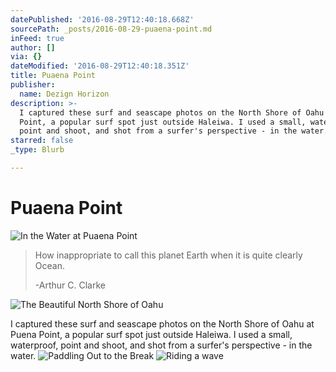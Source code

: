 ```yaml
---
datePublished: '2016-08-29T12:40:18.668Z'
sourcePath: _posts/2016-08-29-puaena-point.md
inFeed: true
author: []
via: {}
dateModified: '2016-08-29T12:40:18.351Z'
title: Puaena Point
publisher:
  name: Dezign Horizon
description: >-
  I captured these surf and seascape photos on the North Shore of Oahu at Puena
  Point, a popular surf spot just outside Haleiwa. I used a small, waterproof,
  point and shoot, and shot from a surfer's perspective - in the water. 
starred: false
_type: Blurb

---
```

# Puaena Point
![In the Water at Puaena Point](https://the-grid-user-content.s3-us-west-2.amazonaws.com/cfdce4b9-a893-4c86-86e0-884d770687ab.jpg)

> How inappropriate to call this planet Earth when it is quite clearly Ocean. 
> 
> -Arthur C. Clarke

![The Beautiful North Shore of Oahu](https://the-grid-user-content.s3-us-west-2.amazonaws.com/6c785c9b-0d1a-4da3-9716-88211b2294ec.jpg)

I captured these surf and seascape photos on the North Shore of Oahu at Puena Point, a popular surf spot just outside Haleiwa. I used a small, waterproof, point and shoot, and shot from a surfer's perspective - in the water. ![Paddling Out to the Break](https://the-grid-user-content.s3-us-west-2.amazonaws.com/307eaa0d-d98c-4ad6-927e-817fde594d2b.jpg)
![Riding a wave](https://the-grid-user-content.s3-us-west-2.amazonaws.com/6bdb6c9e-9205-4a61-8a23-a75db6cf3ddc.jpg)